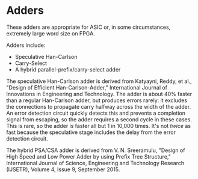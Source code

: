 Adders
======

These adders are appropriate for ASIC or, in some circumstances, extremely
large word size on FPGA.

Adders include:

* Speculative Han-Carlson
* Carry-Select
* A hybrid parallel-prefix/carry-select adder

The speculative Han-Carlson adder is derived from Katyayni, Reddy, et al.,
"Design of Efficient Han-Carlson-Adder," International Journal of Innovations
in Engineering and Technology.  The adder is about 40% faster than a regular
Han-Carlson adder, but produces errors rarely:  it excludes the connections
to propagate carry halfway across the width of the adder.  An error detection
circuit quickly detects this and prevents a completion signal from escaping,
so the adder requires a second cycle in these cases.  This is rare, so the
adder is faster all but 1 in 10,000 times.  It's not *twice* as fast because
the speculative stage includes the delay from the error detection circuit.

The hybrid PSA/CSA adder is derived from V. N. Sreeramulu, "Design of High
Speed and Low Power Adder by using Prefix Tree Structure," International
Journal of Science, Engineering and Technology Research (IJSETR), Volume 4,
Issue 9, September 2015.
